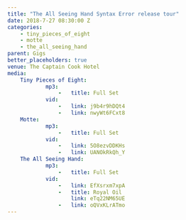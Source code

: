 ```yaml
---
title: "The All Seeing Hand Syntax Error release tour"
date: 2018-7-27 08:30:00 Z
categories:
    - tiny_pieces_of_eight
    - motte
    - the_all_seeing_hand
parent: Gigs
better_placeholders: true
venue: The Captain Cook Hotel
media:
    Tiny Pieces of Eight:
            mp3:
                -   title: Full Set
            vid:
                -   link: j9b4r9hDQt4
                -   link: nwyWt6FCxt8
    Motte:
            mp3:
                -   title: Full Set
            vid:
                -   link: 5O8ezvDDKHs
                -   link: UANOkRkQh_Y
    The All Seeing Hand:
            mp3:
                -   title: Full Set
            vid:
                -   link: EfXsrxm7xpA
                -   title: Royal Oil
                    link: eTq22NM65UE
                -   link: oQVxKLrATmo
---
```

